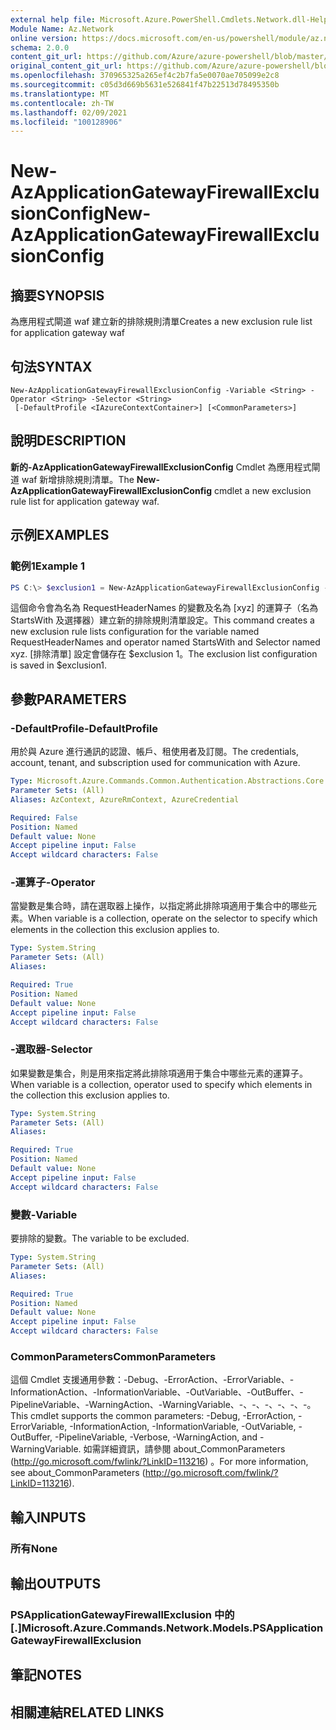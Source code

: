 ```yaml
---
external help file: Microsoft.Azure.PowerShell.Cmdlets.Network.dll-Help.xml
Module Name: Az.Network
online version: https://docs.microsoft.com/en-us/powershell/module/az.network/new-azapplicationgatewayfirewallexclusionconfig
schema: 2.0.0
content_git_url: https://github.com/Azure/azure-powershell/blob/master/src/Network/Network/help/New-AzApplicationGatewayFirewallExclusionConfig.md
original_content_git_url: https://github.com/Azure/azure-powershell/blob/master/src/Network/Network/help/New-AzApplicationGatewayFirewallExclusionConfig.md
ms.openlocfilehash: 370965325a265ef4c2b7fa5e0070ae705099e2c8
ms.sourcegitcommit: c05d3d669b5631e526841f47b22513d78495350b
ms.translationtype: MT
ms.contentlocale: zh-TW
ms.lasthandoff: 02/09/2021
ms.locfileid: "100128906"
---
```

# <span data-ttu-id="2cb46-101">New-AzApplicationGatewayFirewallExclusionConfig</span><span class="sxs-lookup"><span data-stu-id="2cb46-101">New-AzApplicationGatewayFirewallExclusionConfig</span></span>

## <span data-ttu-id="2cb46-102">摘要</span><span class="sxs-lookup"><span data-stu-id="2cb46-102">SYNOPSIS</span></span>
<span data-ttu-id="2cb46-103">為應用程式閘道 waf 建立新的排除規則清單</span><span class="sxs-lookup"><span data-stu-id="2cb46-103">Creates a new exclusion rule list for application gateway waf</span></span>

## <span data-ttu-id="2cb46-104">句法</span><span class="sxs-lookup"><span data-stu-id="2cb46-104">SYNTAX</span></span>

```
New-AzApplicationGatewayFirewallExclusionConfig -Variable <String> -Operator <String> -Selector <String>
 [-DefaultProfile <IAzureContextContainer>] [<CommonParameters>]
```

## <span data-ttu-id="2cb46-105">說明</span><span class="sxs-lookup"><span data-stu-id="2cb46-105">DESCRIPTION</span></span>
<span data-ttu-id="2cb46-106">**新的-AzApplicationGatewayFirewallExclusionConfig** Cmdlet 為應用程式閘道 waf 新增排除規則清單。</span><span class="sxs-lookup"><span data-stu-id="2cb46-106">The **New-AzApplicationGatewayFirewallExclusionConfig** cmdlet a new exclusion rule list for application gateway waf.</span></span>

## <span data-ttu-id="2cb46-107">示例</span><span class="sxs-lookup"><span data-stu-id="2cb46-107">EXAMPLES</span></span>

### <span data-ttu-id="2cb46-108">範例1</span><span class="sxs-lookup"><span data-stu-id="2cb46-108">Example 1</span></span>
```powershell
PS C:\> $exclusion1 = New-AzApplicationGatewayFirewallExclusionConfig -Variable "RequestHeaderNames" -Operator "StartsWith" -Selector "xyz"
```

<span data-ttu-id="2cb46-109">這個命令會為名為 RequestHeaderNames 的變數及名為 [xyz] 的運算子（名為 StartsWith 及選擇器）建立新的排除規則清單設定。</span><span class="sxs-lookup"><span data-stu-id="2cb46-109">This command creates a new exclusion rule lists configuration for the variable named RequestHeaderNames and operator named StartsWith and Selector named xyz.</span></span> <span data-ttu-id="2cb46-110">[排除清單] 設定會儲存在 $exclusion 1。</span><span class="sxs-lookup"><span data-stu-id="2cb46-110">The exclusion list configuration is saved in $exclusion1.</span></span>

## <span data-ttu-id="2cb46-111">參數</span><span class="sxs-lookup"><span data-stu-id="2cb46-111">PARAMETERS</span></span>

### <span data-ttu-id="2cb46-112">-DefaultProfile</span><span class="sxs-lookup"><span data-stu-id="2cb46-112">-DefaultProfile</span></span>
<span data-ttu-id="2cb46-113">用於與 Azure 進行通訊的認證、帳戶、租使用者及訂閱。</span><span class="sxs-lookup"><span data-stu-id="2cb46-113">The credentials, account, tenant, and subscription used for communication with Azure.</span></span>

```yaml
Type: Microsoft.Azure.Commands.Common.Authentication.Abstractions.Core.IAzureContextContainer
Parameter Sets: (All)
Aliases: AzContext, AzureRmContext, AzureCredential

Required: False
Position: Named
Default value: None
Accept pipeline input: False
Accept wildcard characters: False
```

### <span data-ttu-id="2cb46-114">-運算子</span><span class="sxs-lookup"><span data-stu-id="2cb46-114">-Operator</span></span>
<span data-ttu-id="2cb46-115">當變數是集合時，請在選取器上操作，以指定將此排除項適用于集合中的哪些元素。</span><span class="sxs-lookup"><span data-stu-id="2cb46-115">When variable is a collection, operate on the selector to specify which elements in the collection this exclusion applies to.</span></span>

```yaml
Type: System.String
Parameter Sets: (All)
Aliases:

Required: True
Position: Named
Default value: None
Accept pipeline input: False
Accept wildcard characters: False
```

### <span data-ttu-id="2cb46-116">-選取器</span><span class="sxs-lookup"><span data-stu-id="2cb46-116">-Selector</span></span>
<span data-ttu-id="2cb46-117">如果變數是集合，則是用來指定將此排除項適用于集合中哪些元素的運算子。</span><span class="sxs-lookup"><span data-stu-id="2cb46-117">When variable is a collection, operator used to specify which elements in the collection this exclusion applies to.</span></span>

```yaml
Type: System.String
Parameter Sets: (All)
Aliases:

Required: True
Position: Named
Default value: None
Accept pipeline input: False
Accept wildcard characters: False
```

### <span data-ttu-id="2cb46-118">變數</span><span class="sxs-lookup"><span data-stu-id="2cb46-118">-Variable</span></span>
<span data-ttu-id="2cb46-119">要排除的變數。</span><span class="sxs-lookup"><span data-stu-id="2cb46-119">The variable to be excluded.</span></span>

```yaml
Type: System.String
Parameter Sets: (All)
Aliases:

Required: True
Position: Named
Default value: None
Accept pipeline input: False
Accept wildcard characters: False
```

### <span data-ttu-id="2cb46-120">CommonParameters</span><span class="sxs-lookup"><span data-stu-id="2cb46-120">CommonParameters</span></span>
<span data-ttu-id="2cb46-121">這個 Cmdlet 支援通用參數：-Debug、-ErrorAction、-ErrorVariable、-InformationAction、-InformationVariable、-OutVariable、-OutBuffer、-PipelineVariable、-WarningAction、-WarningVariable、-、-、-、-、-、-。</span><span class="sxs-lookup"><span data-stu-id="2cb46-121">This cmdlet supports the common parameters: -Debug, -ErrorAction, -ErrorVariable, -InformationAction, -InformationVariable, -OutVariable, -OutBuffer, -PipelineVariable, -Verbose, -WarningAction, and -WarningVariable.</span></span> <span data-ttu-id="2cb46-122">如需詳細資訊，請參閱 about_CommonParameters (http://go.microsoft.com/fwlink/?LinkID=113216) 。</span><span class="sxs-lookup"><span data-stu-id="2cb46-122">For more information, see about_CommonParameters (http://go.microsoft.com/fwlink/?LinkID=113216).</span></span>

## <span data-ttu-id="2cb46-123">輸入</span><span class="sxs-lookup"><span data-stu-id="2cb46-123">INPUTS</span></span>

### <span data-ttu-id="2cb46-124">所有</span><span class="sxs-lookup"><span data-stu-id="2cb46-124">None</span></span>

## <span data-ttu-id="2cb46-125">輸出</span><span class="sxs-lookup"><span data-stu-id="2cb46-125">OUTPUTS</span></span>

### <span data-ttu-id="2cb46-126">PSApplicationGatewayFirewallExclusion 中的 [.]</span><span class="sxs-lookup"><span data-stu-id="2cb46-126">Microsoft.Azure.Commands.Network.Models.PSApplicationGatewayFirewallExclusion</span></span>

## <span data-ttu-id="2cb46-127">筆記</span><span class="sxs-lookup"><span data-stu-id="2cb46-127">NOTES</span></span>

## <span data-ttu-id="2cb46-128">相關連結</span><span class="sxs-lookup"><span data-stu-id="2cb46-128">RELATED LINKS</span></span>
